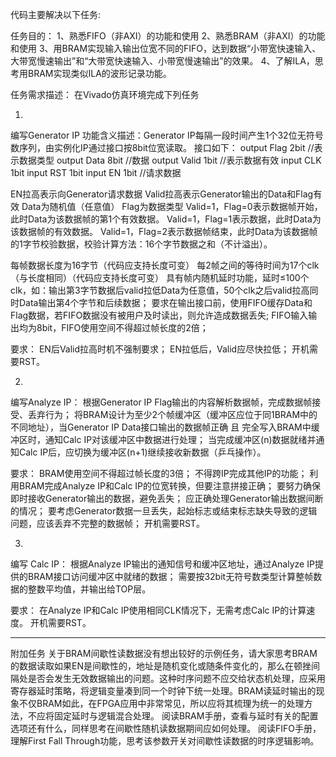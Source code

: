 代码主要解决以下任务:


任务目的：
1、熟悉FIFO（非AXI）的功能和使用
2、熟悉BRAM（非AXI）的功能和使用
3、用BRAM实现输入输出位宽不同的FIFO，达到数据“小带宽快速输入、大带宽慢速输出”和“大带宽快速输入、小带宽慢速输出”的效果。
4、了解ILA，思考用BRAM实现类似ILA的波形记录功能。


任务需求描述：
在Vivado仿真环境完成下列任务

1.
编写Generator IP
功能含义描述：Generator IP每隔一段时间产生1个32位无符号数序列，由实例化IP通过接口按8bit位宽读取。
接口如下：
output Flag  2bit  //表示数据类型
output Data  8bit  //数据
output Valid 1bit  //表示数据有效
input  CLK   1bit
input  RST   1bit
input  EN    1bit  //请求数据

EN拉高表示向Generator请求数据
Valid拉高表示Generator输出的Data和Flag有效
Data为随机值（任意值）
Flag为数据类型
 Valid=1，Flag=0表示数据帧开始，此时Data为该数据帧的第1个有效数据。
 Valid=1，Flag=1表示数据，此时Data为该数据帧的有效数据。
 Valid=1，Flag=2表示数据帧结束，此时Data为该数据帧的1字节校验数据，校验计算方法：16个字节数据之和（不计溢出）。

每帧数据长度为16字节（代码应支持长度可变）
每2帧之间的等待时间为17个clk（与长度相同）（代码应支持长度可变）
具有帧内随机延时功能，延时≤100个clk，如：输出第3字节数据后valid拉低Data为任意值，50个clk之后valid拉高同时Data输出第4个字节和后续数据；
要求在输出接口前，使用FIFO缓存Data和Flag数据，若FIFO数据没有被用户及时读出，则允许造成数据丢失;
FIFO输入输出均为8bit，FIFO使用空间不得超过帧长度的2倍；

要求：
EN后Valid拉高时机不强制要求；
EN拉低后，Valid应尽快拉低；
开机需要RST。

2.
编写Analyze IP：
根据Generator IP Flag输出的内容解析数据帧，完成数据帧接受、丢弃行为；
将BRAM设计为至少2个帧缓冲区（缓冲区应位于同1BRAM中的不同地址），当Generator IP Data接口输出的数据帧正确 且 完全写入BRAM中缓冲区时，通知Calc IP对该缓冲区中数据进行处理；
当完成缓冲区(n)数据就绪并通知Calc IP后，应切换为缓冲区(n+1)继续接收新数据（乒乓操作）。

要求：
BRAM使用空间不得超过帧长度的3倍；
不得跨IP完成其他IP的功能；
利用BRAM完成Analyze IP和Calc IP的位宽转换，但要注意拼接正确；
要努力确保即时接收Generator输出的数据，避免丢失；
应正确处理Generator输出数据间断的情况；
要考虑Generator数据一旦丢失，起始标志或结束标志缺失导致的逻辑问题，应该丢弃不完整的数据帧；
开机需要RST。


3.
编写 Calc IP：
根据Analyze IP输出的通知信号和缓冲区地址，通过Analyze IP提供的BRAM接口访问缓冲区中就绪的数据；
需要按32bit无符号数类型计算整帧数据的整数平均值，并输出给TOP层。

要求：
在Analyze IP和Calc IP使用相同CLK情况下，无需考虑Calc IP的计算速度。
开机需要RST。


*********************************************
附加任务
关于BRAM间歇性读数据没有想出较好的示例任务，请大家思考BRAM的数据读取如果EN是间歇性的，地址是随机变化或随条件变化的，那么在顿挫间隔处是否会发生无效数据输出的问题。这种时序问题不应交给状态机处理，应采用寄存器延时策略，将逻辑变量凑到同一个时钟下统一处理。BRAM读延时输出的现象不仅BRAM如此，在FPGA应用中非常常见，所以应将其梳理为统一的处理方法，不应将固定延时与逻辑混合处理。
阅读BRAM手册，查看与延时有关的配置选项还有什么，同样思考在间歇性随机读数据期间应如何处理。
阅读FIFO手册，理解First Fall Through功能，思考该参数开关对间歇性读数据的时序逻辑影响。
